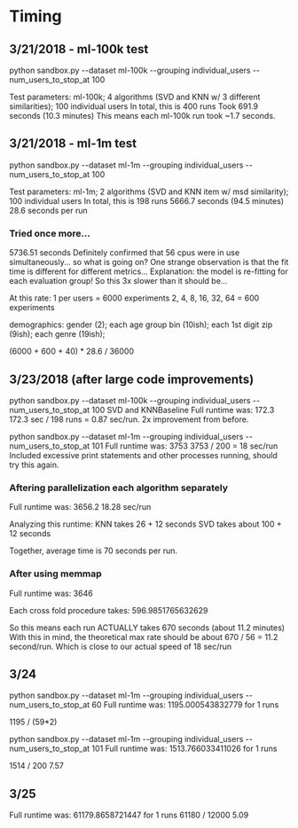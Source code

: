 # Timing

## 3/21/2018 - ml-100k test
python sandbox.py --dataset ml-100k --grouping individual_users --num_users_to_stop_at 100

Test parameters:
ml-100k; 4 algorithms (SVD and KNN w/ 3 different similarities); 100 individual users
In total, this is 400 runs
Took 691.9 seconds (10.3 minutes)
This means each ml-100k run took ~1.7 seconds.

## 3/21/2018 - ml-1m test
python sandbox.py --dataset ml-1m --grouping individual_users --num_users_to_stop_at 100

Test parameters:
ml-1m; 2 algorithms (SVD and KNN item w/ msd similarity); 100 individual users
In total, this is 198 runs
5666.7 seconds (94.5 minutes)
28.6 seconds per run

### Tried once more...
5736.51 seconds
Definitely confirmed that 56 cpus were in use simultaneously... so what is going on?
One strange observation is that the fit time is different for different metrics...
Explanation:  the model is re-fitting for each evaluation group! So this 3x slower than it should be...

At this rate:
1 per users = 6000 experiments
2, 4, 8, 16, 32, 64 = 600 experiments


demographics:
gender (2); each age group bin (10ish); each 1st digit zip (9ish); each genre (19ish);

(6000 + 600 + 40) * 28.6 / 36000


## 3/23/2018 (after large code improvements)
python sandbox.py --dataset ml-100k --grouping individual_users --num_users_to_stop_at 100
SVD and KNNBaseline
Full runtime was: 172.3
172.3 sec / 198 runs = 0.87 sec/run. 2x improvement from before.

python sandbox.py --dataset ml-1m --grouping individual_users --num_users_to_stop_at 101
Full runtime was: 3753
3753 / 200 = 18 sec/run
Included excessive print statements and other processes running, should try this again.

### Aftering parallelization each algorithm separately
Full runtime was: 3656.2
18.28 sec/run

Analyzing this runtime:
KNN takes 26 + 12 seconds
SVD takes about 100 + 12 seconds

Together, average time is 70 seconds per run.

### After using memmap
Full runtime was: 3646


Each cross fold procedure takes:
596.9851765632629

So this means each run ACTUALLY takes 670 seconds (about 11.2 minutes)
With this in mind, the theoretical max rate should be about
670 / 56 = 11.2 second/run. Which is close to our actual speed of 18 sec/run


## 3/24
python sandbox.py --dataset ml-1m --grouping individual_users --num_users_to_stop_at 60
Full runtime was: 1195.000543832779 for 1 runs

1195 / (59*2)

python sandbox.py --dataset ml-1m --grouping individual_users --num_users_to_stop_at 101
Full runtime was: 1513.766033411026 for 1 runs

1514 / 200
7.57


## 3/25
Full runtime was: 61179.8658721447 for 1 runs
61180 / 12000
5.09


